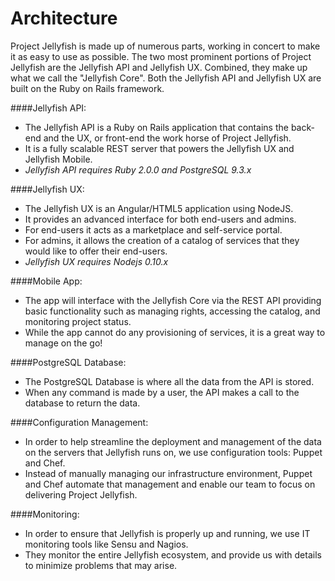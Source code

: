 Architecture
============

Project Jellyfish is made up of numerous parts, working in concert to make it as easy to use as possible.
The two most prominent portions of Project Jellyfish are the Jellyfish API and Jellyfish UX.
Combined, they make up what we call the "Jellyfish Core".
Both the Jellyfish API and Jellyfish UX are built on the Ruby on Rails framework.



####Jellyfish API:

* The Jellyfish API is a Ruby on Rails application that contains the back-end and the UX, or front-end  the work horse of Project Jellyfish.
* It is a fully scalable REST server that powers the Jellyfish UX and Jellyfish Mobile.
* _Jellyfish API requires Ruby 2.0.0 and PostgreSQL 9.3.x_



####Jellyfish UX:

* The Jellyfish UX is an Angular/HTML5 application using NodeJS.
* It provides an advanced interface for both end-users and admins.
* For end-users it acts as a marketplace and self-service portal.
* For admins, it allows the creation of a catalog of services that they would like to offer their end-users.
* _Jellyfish UX requires Nodejs 0.10.x_



####Mobile App:

* The app will interface with the Jellyfish Core via the REST API providing basic functionality such as managing rights, accessing the catalog, and monitoring project status.
* While the app cannot do any provisioning of services, it is a great way to manage on the go!



####PostgreSQL Database:

* The PostgreSQL Database is where all the data from the API is stored.
* When any command is made by a user, the API makes a call to the database to return the data.



####Configuration Management:

* In order to help streamline the deployment and management of the data on the servers that Jellyfish runs on, we use configuration tools: Puppet and Chef.
* Instead of manually managing our infrastructure environment, Puppet and Chef automate that management and enable our team to focus on delivering Project Jellyfish.



####Monitoring:

* In order to ensure that Jellyfish is properly up and running, we use IT monitoring tools like Sensu and Nagios.
* They monitor the entire Jellyfish ecosystem, and provide us with details to minimize problems that may arise.